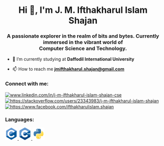 <h1 align="center">Hi 👋, I'm J. M. Ifthakharul Islam Shajan</h1>
<h3 align="center">A passionate explorer in the realm of bits and bytes. Currently immersed in the vibrant world of <br> Computer Science and Technology.</h3>


- 📔 I’m currently studying at **Daffodil International University**

- 📫 How to reach me **jmifthakharul.shajan@gmail.com**
                                                                                                                            
<h3 align="left">Connect with me:</h3>
<p align="left">
<a href="www.linkedin.com/in/j-m-ifthakharul-islam-shajan-cse"                    
target="blank"><img align="center" src="https://raw.githubusercontent.com/rahuldkjain/github-profile-readme-generator/master/src/images/icons/Social/linked-in-alt.svg" alt="www.linkedin.com/in/j-m-ifthakharul-islam-shajan-cse" height="30" width="40" /></a>
<a href="https://stackoverflow.com/users/23343983/j-m-ifthakharul-islam-shajan"                    
target="blank"><img align="center" src="https://raw.githubusercontent.com/rahuldkjain/github-profile-readme-generator/master/src/images/icons/Social/stack-overflow.svg" alt="https://stackoverflow.com/users/23343983/j-m-ifthakharul-islam-shajan" height="30" width="40" /></a>                                        
<a href="https://www.facebook.com/ifthakharulislam.shajan" target="blank"><img align="center" src="https://raw.githubusercontent.com/rahuldkjain/github-profile-readme-generator/master/src/images/icons/Social/facebook.svg" alt="https://www.facebook.com/ifthakharulislam.shajan" height="30" width="40" /></a>
</p>

<h3 align="left">Languages:</h3>
<p align="left"> <a href="https://www.cprogramming.com/" target="_blank" rel="noreferrer"> <img src="https://raw.githubusercontent.com/devicons/devicon/master/icons/c/c-original.svg" alt="c" width="40" height="40"/> </a> <a href="https://www.w3schools.com/cpp/" target="_blank" rel="noreferrer"> <img src="https://raw.githubusercontent.com/devicons/devicon/master/icons/cplusplus/cplusplus-original.svg" alt="cplusplus" width="40" height="40"/> </a> <a href="https://www.python.org" target="_blank" rel="noreferrer"> <img src="https://raw.githubusercontent.com/devicons/devicon/master/icons/python/python-original.svg" alt="python" width="40" height="40"/> </a> </p>
               
  
